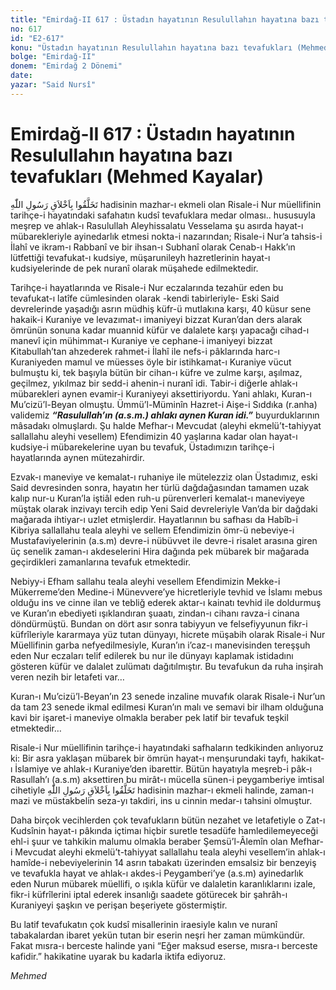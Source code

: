 ```yaml
---
title: "Emirdağ-II 617 : Üstadın hayatının Resulullahın hayatına bazı tevafukları (Mehmed Kayalar)"
no: 617
id: "E2-617"
konu: "Üstadın hayatının Resulullahın hayatına bazı tevafukları (Mehmed Kayalar)"
bolge: "Emirdağ-II"
donem: "Emirdağ 2 Dönemi"
date: 
yazar: "Said Nursî"
---
```


# Emirdağ-II 617 : Üstadın hayatının Resulullahın hayatına bazı tevafukları (Mehmed Kayalar)

<span class="arabic" dir="rtl" title="Meal: “Allah Resulü’nün ahlakıyla ahlaklanınız”">تَخَلَّقُوا بِاَخْلاَقِ رَسُولِ اللّٰهِ</span> hadisinin mazhar-ı ekmeli olan Risale-i Nur müellifinin tarihçe-i hayatındaki safahatın kudsî tevafuklara medar olması.. hususuyla meşrep ve ahlak-ı Rasulullah Aleyhissalatu Vesselama şu asırda hayat-ı mübarekleriyle ayinedarlık etmesi nokta-i nazarından; Risale-i Nur’a tahsis-i İlahî ve ikram-ı Rabbanî ve bir ihsan-ı Subhanî olarak Cenab-ı Hakk’ın lütfettiği tevafukat-ı kudsiye, müşarunileyh hazretlerinin hayat-ı kudsiyelerinde de pek nuranî olarak müşahede edilmektedir.

Tarihçe-i hayatlarında ve Risale-i Nur eczalarında tezahür eden bu tevafukat-ı latîfe cümlesinden olarak -kendi tabirleriyle- Eski Said devrelerinde yaşadığı asrın müdhiş küfr-ü mutlakına karşı, 40 küsur sene hakaik-i Kuraniye ve levazımat-ı imaniyeyi bizzat Kuran’dan ders alarak ömrünün sonuna kadar muannid küfür ve dalalete karşı yapacağı cihad-ı manevî için mühimmat-ı Kuraniye ve cephane-i imaniyeyi bizzat Kitabullah’tan ahzederek rahmet-i İlahî ile nefs-i pâklarında harc-ı Kuraniyeden mamul ve müesses öyle bir istihkamat-ı Kuraniye vücut bulmuştu ki, tek başıyla bütün bir cihan-ı küfre ve zulme karşı, aşılmaz, geçilmez, yıkılmaz bir sedd-i ahenin-i nuranî idi. Tabir-i diğerle ahlak-ı mübarekleri aynen evamir-i Kuraniyeyi aksettiriyordu. Yani ahlakı, Kuran-ı Mu’cizü’l-Beyan olmuştu. Ümmü’l-Müminîn Hazret-i Aişe-i Sıddıka (r.anha) validemiz ***“Rasulullah’ın (a.s.m.) ahlakı aynen Kuran idi.”*** buyurduklarının mâsadakı olmuşlardı. Şu halde Mefhar-ı Mevcudat (aleyhi ekmelü’t-tahiyyat sallallahu aleyhi vesellem) Efendimizin 40 yaşlarına kadar olan hayat-ı kudsiye-i mübarekelerine uyan bu tevafuk, Üstadımızın tarihçe-i hayatlarında aynen mütezahirdir.

Ezvak-ı maneviye ve kemalat-ı ruhaniye ile mütelezziz olan Üstadımız, eski Said devresinden sonra, hayatın her türlü dağdağasından tamamen uzak kalıp nur-u Kuran’la iştiâl eden ruh-u pürenverleri kemalat-ı maneviyeye müştak olarak inzivayı tercih edip Yeni Said devreleriyle Van’da bir dağdaki mağarada ihtiyar-ı uzlet etmişlerdir. Hayatlarının bu safhası da Habîb-i Kibriya sallallahu teala aleyhi ve sellem Efendimizin ömr-ü nebeviye-i Mustafaviyelerinin (a.s.m) devre-i nübüvvet ile devre-i risalet arasına giren üç senelik zaman-ı akdeselerini Hira dağında pek mübarek bir mağarada geçirdikleri zamanlarına tevafuk etmektedir.

Nebiyy-i Efham sallahu teala aleyhi vesellem Efendimizin Mekke-i Mükerreme’den Medine-i Münevvere’ye hicretleriyle tevhid ve İslamı mebus olduğu ins ve cinne ilan ve tebliğ ederek aktar-ı kainatı tevhid ile doldurmuş ve Kuran’ın ebediyeti ışıklandıran şuaatı, zindan-ı cihanı ravza-i cinana döndürmüştü. Bundan on dört asır sonra tabiyyun ve felsefiyyunun fikr-i küfrîleriyle kararmaya yüz tutan dünyayı, hicrete müşabih olarak Risale-i Nur Müellifinin garba nefyedilmesiyle, Kuran’ın i’caz-ı manevisinden tereşşuh eden Nur eczaları telif edilerek bu nur ile dünyayı kaplamak istidadını gösteren küfür ve dalalet zulümatı dağıtılmıştır. Bu tevafukun da ruha inşirah veren nezih bir letafeti var…

Kuran-ı Mu’cizü’l-Beyan’ın 23 senede inzaline muvafık olarak Risale-i Nur’un da tam 23 senede ikmal edilmesi Kuran’ın malı ve semavi bir ilham olduğuna kavi bir işaret-i maneviye olmakla beraber pek latif bir tevafuk teşkil etmektedir…

Risale-i Nur müellifinin tarihçe-i hayatındaki safhaların tedkikinden anlıyoruz ki: Bir asra yaklaşan mübarek bir ömrün hayat-ı menşurundaki tayfı, hakikat-ı İslamiye ve ahlak-ı Kuraniye’den ibarettir. Bütün hayatıyla meşreb-i pâk-ı Rasullah’ı (a.s.m) aksettiren bu mirât-ı mücella sünen-i peygamberiye imtisal cihetiyle <span class="arabic" dir="rtl" title="Meal: “Allah Resulü’nün ahlakıyla ahlaklanınız”">تَخَلَّقُوا بِاَخْلاَقِ رَسُولِ اللّٰهِ</span> hadisinin mazhar-ı ekmeli halinde, zaman-ı mazi ve müstakbelin seza-yı takdiri, ins u cinnin medar-ı tahsini olmuştur.

Daha birçok vecihlerden çok tevafukların bütün nezahet ve letafetiyle o Zat-ı Kudsînin hayat-ı pâkında içtimaı hiçbir suretle tesadüfe hamledilemeyeceği ehl-i şuur ve tahkikin malumu olmakla beraber Şemsü’l-Âlemîn olan Mefhar-i Mevcudat aleyhi ekmelü’t-tahiyyat sallallahu teala aleyhi vesellem’in ahlak-ı hamîde-i nebeviyelerinin 14 asrın tabakatı üzerinden emsalsiz bir benzeyiş ve tevafukla hayat ve ahlak-ı akdes-i Peygamberi’ye (a.s.m) ayinedarlık eden Nurun mübarek müellifi, o ışıkla küfür ve dalaletin karanlıklarını izale, fikr-i küfrîlerini iptal ederek insanlığı saadete götürecek bir şahrâh-ı Kuraniyeyi şaşkın ve perişan beşeriyete göstermiştir.

Bu latif tevafukatın çok kudsî misallerinin iraesiyle kalın ve nuranî tabakalardan ibaret yekün tutan bir eserin neşri her zaman mümkündür. Fakat mısra-ı berceste halinde yani “Eğer maksud eserse, mısra-ı berceste kafidir.” hakikatine uyarak bu kadarla iktifa ediyoruz.

*Mehmed*

